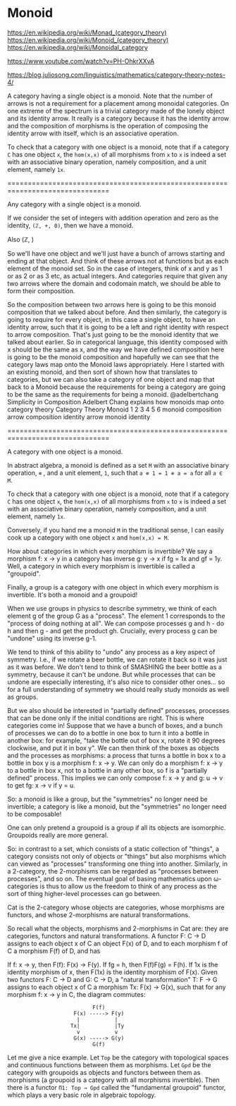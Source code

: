 # Monoid

https://en.wikipedia.org/wiki/Monad_(category_theory)
https://en.wikipedia.org/wiki/Monoid_(category_theory)
https://en.wikipedia.org/wiki/Monoidal_category

https://www.youtube.com/watch?v=PH-OhkrXXvA

https://blog.juliosong.com/linguistics/mathematics/category-theory-notes-4/

A category having a single object is a monoid. Note that the number of arrows is not a requirement for a placement among monoidal categories. On one extreme of the spectrum is a trivial category made of the lonely object and its identity arrow. It really is a category because it has the identity arrow and the composition of morphisms is the operation of composing the identity arrow with itself, which is an associative operation.


To check that a category with one object is a monoid, note that if a category `C` has one object `x`, the `hom(x,x)` of all morphisms from `x` to `x` is indeed a set with an associative binary operation, namely composition, and a unit element, namely `1x`.



===============================================================================

Any category with a single object is a monoid.

If we consider the set of integers with addition operation and zero as the identity, `(ℤ, +, 0)`, then we have a monoid.

Also (ℤ, )



So we'll have one object and we'll just have a bunch of arrows starting and ending at that object. And think of these arrows not at functions but as each element of the monoid set. So in the case of integers, think of x and y as 1 or as 2 or as 3 etc, as actual integers. And categories require that given any two arrows where the domain and codomain match, we should be able to form their composition.

So the composition between two arrows here is going to be this monoid composition that we talked about before. And then similarly, the category is going to require for every object, in this case a single object, to have an identity arrow, such that it is going to be a left and right identity with respect to arrow composition. That's just going to be the monoid identity that we talked about earlier. So in categorical language, this identity composed with x should be the same as x, and the way we have defined composition here is going to be the monoid composition and hopefully we can see that the category laws map onto the Monoid laws appropriately. Here I started with an existing monoid, and then sort of shown how that translates to categories, but we can also take a category of one object and map that back to a Monoid because the requirements for being a category are going to be the same as the requirements for being a monoid. @adelbertchang Simplicity in Composition Adelbert Chang explains how monoids map onto category theory Category Theory Monoid 1 2 3 4 5 6 monoid composition arrow composition identity arrow monoid identity



===============================================================================

A category with one object is a monoid.

In abstract algebra, a monoid is defined as a set `M` with an associative binary operation, `⊕` , and a unit element, `1`, such that `a ⊕ 1 = 1 ⊕ a = a` for all `a ∈ M`.

To check that a category with one object is a monoid, note that if a category `C` has one object `x`, the `hom(x,x)` of all morphisms from `x` to `x` is indeed a set with an associative binary operation, namely composition, and a unit element, namely `1x`.

Conversely, if you hand me a monoid `M` in the traditional sense, I can easily cook up a category with one object `x` and `hom(x,x) = M`.

How about categories in which every morphism is invertible? We say a morphism f: x → y in a category has inverse g: y → x if fg = 1x and gf = 1y. Well, a category in which every morphism is invertible is called a "groupoid".

Finally, a group is a category with one object in which every morphism is invertible. It's both a monoid and a groupoid!


When we use groups in physics to describe symmetry, we think of each element g of the group G as a "process". The element 1 corresponds to the "process of doing nothing at all". We can compose processes g and h - do h and then g - and get the product gh. Crucially, every process g can be "undone" using its inverse g-1.

We tend to think of this ability to "undo" any process as a key aspect of symmetry. I.e., if we rotate a beer bottle, we can rotate it back so it was just as it was before. We don't tend to think of SMASHING the beer bottle as a symmetry, because it can't be undone. But while processes that can be undone are especially interesting, it's also nice to consider other ones... so for a full understanding of symmetry we should really study monoids as well as groups.

But we also should be interested in "partially defined" processes, processes that can be done only if the initial conditions are right. This is where categories come in! Suppose that we have a bunch of boxes, and a bunch of processes we can do to a bottle in one box to turn it into a bottle in another box: for example, "take the bottle out of box x, rotate it 90 degrees clockwise, and put it in box y". We can then think of the boxes as objects and the processes as morphisms: a process that turns a bottle in box x to a bottle in box y is a morphism f: x → y. We can only do a morphism f: x → y to a bottle in box x, not to a bottle in any other box, so f is a "partially defined" process. This implies we can only compose f: x → y and g: u → v to get fg: x → v if y = u.

So: a monoid is like a group, but the "symmetries" no longer need be invertible; a category is like a monoid, but the "symmetries" no longer need to be composable!

One can only pretend a groupoid is a group if all its objects are isomorphic. Groupoids really are more general.

So: in contrast to a set, which consists of a static collection of "things", a category consists not only of objects or "things" but also morphisms which can viewed as "processes" transforming one thing into another. Similarly, in a 2-category, the 2-morphisms can be regarded as "processes between processes", and so on. The eventual goal of basing mathematics upon ω-categories is thus to allow us the freedom to think of any process as the sort of thing higher-level processes can go between.

Cat is the 2-category whose objects are categories, whose morphisms are functors, and whose 2-morphisms are natural transformations.

So recall what the objects, morphisms and 2-morphisms in Cat are: they are categories, functors and natural transformations. A functor F: C → D assigns to each object x of C an object F(x) of D, and to each morphism f of C a morphism F(f) of D, and has

If f: x → y, then F(f): F(x) → F(y).
If fg = h, then F(f)F(g) = F(h).
If 1x is the identity morphism of x, then F(1x) is the identity morphism of F(x).
Given two functors F: C → D and G: C → D, a "natural transformation" T: F → G assigns to each object x of C a morphism Tx: F(x) → G(x), such that for any morphism f: x → y in C, the diagram commutes:

                               F(f)
                         F(x) -----> F(y)
                          |           |
                        Tx|           |Ty
                          v           v
                         G(x) -----> G(y)
                               G(f)

Let me give a nice example. Let `Top` be the category with topological spaces and continuous functions between them as morphisms. Let `Gpd` be the category with groupoids as objects and functors between them as morphisms (a groupoid is a category with all morphisms invertible). Then there is a functor `Π1: Top → Gpd` called the "fundamental groupoid" functor, which plays a very basic role in algebraic topology.
